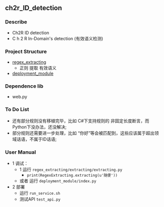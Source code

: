 ## ch2r_ID_detection
### Describe
- Ch2R ID detection
- C h 2 R In-Domain's detection (有效语义检测)

### Project Structure
- [regex_extracting](https://github.com/JDwangmo/ch2r_ID_detection/tree/master/regex_extracting)
    - 正则 提取 有效语义
- [deployment_module](https://github.com/JDwangmo/ch2r_ID_detection/tree/master/deployment_module)

### Dependence lib
- web.py

### To Do List
- 还有部分规则没有移植完毕，比如 C#下支持规则的 非固定长度断言，而Python下没办法，还没解决;
- 部分规则还需要进一步处理，比如 “你好”等会被匹配到，这些应该属于超出领域话语，不属于ID话语;

### User Manual
- 1 调试：
    - 1 运行 `regex_extracting/extracting/extracting.py`
        - `print(RegexExtracting.extracting(u'随便'))`
    - 或者 运行 `deployment_module/index.py`
- 2 部署
    - 运行 `run_service.sh`
    - 测试API `test_api.py`